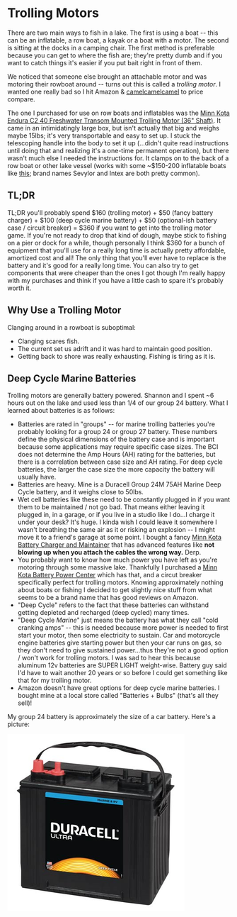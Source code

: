 # Trolling Motors

There are two main ways to fish in a lake. The first is using a boat -- this can
be an inflatable, a row boat, a kayak or a boat with a motor. The second is
sitting at the docks in a camping chair. The first method is preferable because
you can get to where the fish are; they're pretty dumb and if you want to catch
things it's easier if you put bait right in front of them.

We noticed that someone else brought an attachable motor and was motoring their
rowboat around -- turns out this is called a *trolling motor*. I wanted one
really bad so I hit Amazon & [camelcamelcamel](http://camelcamelcamel.com) to
price compare.

The one I purchased for use on row boats and inflatables was the
[Minn Kota Endura C2 40 Freshwater Transom Mounted Trolling Motor (36" Shaft)](https://www.amazon.com/gp/product/B0043H31GG).
It came in an intimidatingly large box, but isn't actually that big and weighs
maybe 15lbs; it's very transportable and easy to set up. I stuck the telescoping
handle into the body to set it up (...didn't quite read instructions until doing
that and realizing it's a one-time permanent operation), but there wasn't much
else I needed the instructions for. It clamps on to the back of a row boat or
other lake vessel (works with some ~$150-200 inflatable boats like
[this](https://www.amazon.com/Sevylor-Fish-Hunter-Inflatable-4-Person/dp/B0032GM1QA);
brand names Sevylor and Intex are both pretty common).

## TL;DR

TL;DR you'll probably spend $160 (trolling motor) + $50 (fancy battery charger) +
$100 (deep cycle marine battery) + $50 (optional-ish battery case / circuit
breaker) = $360 if you want to get into the trolling motor game.  If you're not
ready to drop that kind of dough, maybe stick to fishing on a pier or dock for a
while, though personally I think $360 for a bunch of equipment that you'll use
for a really long time is actually pretty affordable, amortized cost and
all! The only thing that you'll ever have to replace is the battery and
it's good for a really long time. You can also try to get components
that were cheaper than the ones I got though I'm really happy with my
purchases and think if you have a little cash to spare it's probably
worth it.

## Why Use a Trolling Motor

Clanging around in a rowboat is suboptimal:

* Clanging scares fish.
* The current set us adrift and it was hard to maintain good position.
* Getting back to shore was really exhausting. Fishing is tiring
  as it is.

## Deep Cycle Marine Batteries

Trolling motors are generally battery powered. Shannon and I spent ~6 hours out
on the lake and used less than 1/4 of our group 24 battery. What I learned about
batteries is as follows:

* Batteries are rated in "groups" -- for marine trolling batteries you're
  probably looking for a group 24 or group 27 battery. These numbers define the
  physical dimensions of the battery case and is important because some
  applications may require specific case sizes. The BCI does not determine the
  Amp Hours (AH) rating for the batteries, but there is a correlation between
  case size and AH rating. For deep cycle batteries, the larger the case size
  the more capacity the battery will usually have.
* Batteries are heavy. Mine is a Duracell Group 24M 75AH Marine Deep Cycle
  battery, and it weighs close to 50lbs.
* Wet cell batteries like these need to be constantly plugged in if you want
  them to be maintained / not go bad. That means either leaving it plugged in,
  in a garage, or if you live in a studio like I do...I charge it under your
  desk? It's huge. I kinda wish I could leave it somewhere I wasn't breathing
  the same air as it or risking an explosion -- I might move it to a friend's
  garage at some point. I bought a fancy [Minn Kota Battery Charger and
  Maintainer](https://www.amazon.com/gp/product/B000MN8SEK) that has advanced
  features like __not blowing up when you attach the cables the wrong way.__
  Derp.
* You probably want to know how much power you have left as you're motoring
  through some massive lake. Thankfully I purchased a [Minn Kota Battery Power
  Center](https://www.amazon.com/gp/product/B001PTHKMG) which has that, and a
  circut breaker specifically perfect for trolling motors. Knowing approximately
  nothing about boats or fishing I decided to get slightly nice stuff from what
  seems to be a brand name that has good reviews on Amazon.
* "Deep Cycle" refers to the fact that these batteries can withstand getting
  depleted and recharged (deep cycled) many times.
* "Deep Cycle _Marine_" just means the battery has what they call "cold cranking
  amps" -- this is needed because more power is needed to first start your
  motor, then some electricity to sustain. Car and motorcycle engine batteries
  give starting power but then your car runs on gas, so they don't need to give
  sustained power...thus they're not a good option / won't work for trolling
  motors. I was sad to hear this because aluminum 12v batteries are SUPER LIGHT
  weight-wise. Battery guy said I'd have to wait another 20 years or so before I
  could get something like that for my trolling motor.
* Amazon doesn't have great options for deep cycle marine batteries. I bought
  mine at a local store called "Batteries + Bulbs" (that's all they sell)!

My group 24 battery is approximately the size of a car battery. Here's a picture:

![A deep cycle marine battery](./img/deep_cycle_marine_battery.jpg)
